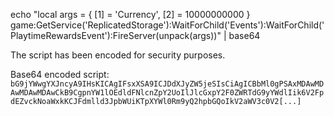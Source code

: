 echo "local args = { [1] = 'Currency', [2] = 10000000000 } game:GetService('ReplicatedStorage'):WaitForChild('Events'):WaitForChild('PlaytimeRewardsEvent'):FireServer(unpack(args))" | base64

The script has been encoded for security purposes.

Base64 encoded script:
`bG9jYWwgYXJncyA9IHsKICAgIFsxXSA9ICJDdXJyZW5jeSIsCiAgICBbMl0gPSAxMDAwMDAwMDAwMDAwCkB9CgpnYW1lOEdldFNlcnZpY2UoIlJlcGxpY2F0ZWRTdG9yYWdlIik6V2FpdEZvckNoaWxkKCJFdmlld3JpbWUiKTpXYWl0Rm9yQ2hpbGQoIkV2aWV3c0V2[...]`
